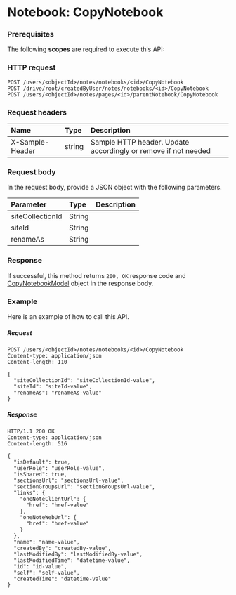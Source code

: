# Notebook: CopyNotebook


### Prerequisites
The following **scopes** are required to execute this API: 
### HTTP request
<!-- { "blockType": "ignored" } -->
```http
POST /users/<objectId>/notes/notebooks/<id>/CopyNotebook
POST /drive/root/createdByUser/notes/notebooks/<id>/CopyNotebook
POST /users/<objectId>/notes/pages/<id>/parentNotebook/CopyNotebook

```
### Request headers
| Name       | Type | Description|
|:---------------|:--------|:----------|
| X-Sample-Header  | string  | Sample HTTP header. Update accordingly or remove if not needed|

### Request body
In the request body, provide a JSON object with the following parameters.

| Parameter	   | Type	|Description|
|:---------------|:--------|:----------|
|siteCollectionId|String||
|siteId|String||
|renameAs|String||

### Response
If successful, this method returns `200, OK` response code and [CopyNotebookModel](../resources/copynotebookmodel.md) object in the response body.

### Example
Here is an example of how to call this API.
##### Request
<!-- {
  "blockType": "request",
  "name": "notebook_copynotebook"
}-->
```http
POST /users/<objectId>/notes/notebooks/<id>/CopyNotebook
Content-type: application/json
Content-length: 110

{
  "siteCollectionId": "siteCollectionId-value",
  "siteId": "siteId-value",
  "renameAs": "renameAs-value"
}
```

##### Response
<!-- {
  "blockType": "response",
  "truncated": false,
  "@odata.type": "copynotebookmodel"
} -->
```http
HTTP/1.1 200 OK
Content-type: application/json
Content-length: 516

{
  "isDefault": true,
  "userRole": "userRole-value",
  "isShared": true,
  "sectionsUrl": "sectionsUrl-value",
  "sectionGroupsUrl": "sectionGroupsUrl-value",
  "links": {
    "oneNoteClientUrl": {
      "href": "href-value"
    },
    "oneNoteWebUrl": {
      "href": "href-value"
    }
  },
  "name": "name-value",
  "createdBy": "createdBy-value",
  "lastModifiedBy": "lastModifiedBy-value",
  "lastModifiedTime": "datetime-value",
  "id": "id-value",
  "self": "self-value",
  "createdTime": "datetime-value"
}
```

<!-- uuid: 028fbb5f-33a1-4cb0-a746-63b4d3f40b19
2015-10-16 23:06:06 UTC -->
<!-- {
  "type": "#page.annotation",
  "description": "Notebook: CopyNotebook",
  "keywords": "",
  "section": "documentation",
  "tocPath": ""
}-->